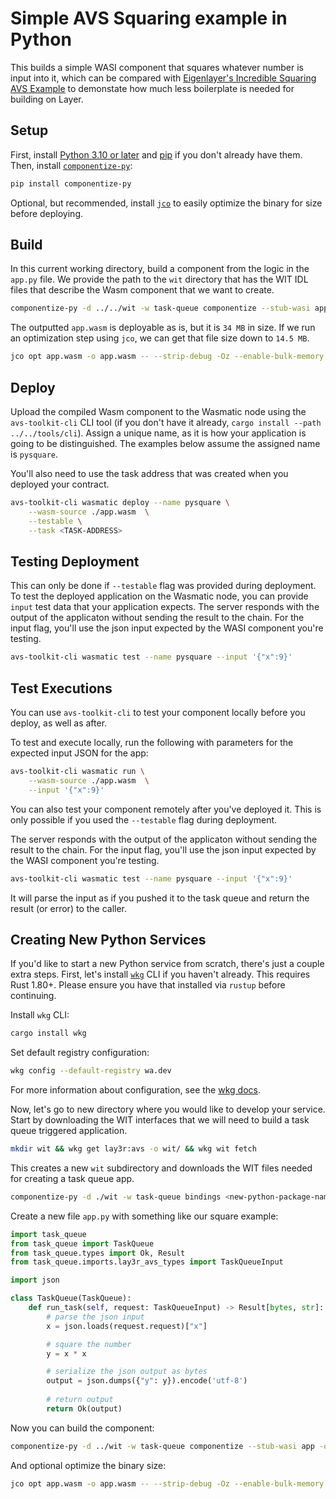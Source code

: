 # Simple AVS Squaring example in Python

This builds a simple WASI component that squares whatever number is input into
it, which can be compared with
[Eigenlayer's Incredible Squaring AVS Example](https://github.com/Layr-Labs/incredible-squaring-avs)
to demonstate how much less boilerplate is needed for building on Layer.

## Setup

First, install [Python 3.10 or later](https://www.python.org/) and
[pip](https://pypi.org/project/pip/) if you don't already have them.  Then,
install [`componentize-py`](https://github.com/bytecodealliance/componentize-py):

```bash
pip install componentize-py
```

Optional, but recommended, install [`jco`](https://github.com/bytecodealliance/jco) to easily
optimize the binary for size before deploying.

## Build

In this current working directory, build a component from the logic in the `app.py` file.
We provide the path to the `wit` directory that has the WIT IDL files that describe the
Wasm component that we want to create.

```bash
componentize-py -d ../../wit -w task-queue componentize --stub-wasi app -o app.wasm
```

The outputted `app.wasm` is deployable as is, but it is `34 MB` in size. If we run an optimization
step using `jco`, we can get that file size down to `14.5 MB`.

```bash
jco opt app.wasm -o app.wasm -- --strip-debug -Oz --enable-bulk-memory
```

## Deploy

Upload the compiled Wasm component to the Wasmatic node using the `avs-toolkit-cli` CLI tool (if you don't have it already,
`cargo install --path ../../tools/cli`).
Assign a unique name, as it is how your application is going to be distinguished. The examples below assume
the assigned name is `pysquare`.

You'll also need to use the task address that was created when you deployed your contract.

```bash
avs-toolkit-cli wasmatic deploy --name pysquare \
    --wasm-source ./app.wasm  \
    --testable \
    --task <TASK-ADDRESS>
```

## Testing Deployment

This can only be done if `--testable` flag was provided during deployment.
To test the deployed application on the Wasmatic node, you can provide `input` test data
that your application expects. The server responds with the output of the applicaton without
sending the result to the chain. For the input flag, you'll use the json input expected
by the WASI component you're testing.

```bash
avs-toolkit-cli wasmatic test --name pysquare --input '{"x":9}'
```

## Test Executions

You can use `avs-toolkit-cli` to test your component locally before you deploy, as well as after.

To test and execute locally, run the following with parameters for the expected input JSON for the app:

```bash
avs-toolkit-cli wasmatic run \
    --wasm-source ./app.wasm  \
    --input '{"x":9}'
```

You can also test your component remotely after you've deployed it. This is only possible if you used the `--testable` flag during deployment.

The server responds with the output of the applicaton without sending the result to the chain. For the input flag, you'll use the json input expected by the WASI component you're testing.

```bash
avs-toolkit-cli wasmatic test --name pysquare --input '{"x":9}'
```

It will parse the input as if you pushed it to the task queue and return the result (or error) to the caller.

## Creating New Python Services

If you'd like to start a new Python service from scratch, there's just a couple extra steps.
First, let's install [`wkg`](https://github.com/bytecodealliance/wasm-pkg-tools) CLI if you haven't already.
This requires Rust 1.80+. Please ensure you have that installed via `rustup` before continuing.

Install `wkg` CLI:
```bash
cargo install wkg
```

Set default registry configuration:
```bash
wkg config --default-registry wa.dev
```
For more information about configuration, see
the [wkg docs](https://github.com/bytecodealliance/wasm-pkg-tools).

Now, let's go to new directory where you would like to develop your service. Start by downloading the
WIT interfaces that we will need to build a task queue triggered application.

```bash
mkdir wit && wkg get lay3r:avs -o wit/ && wkg wit fetch
```
This creates a new `wit` subdirectory and downloads the WIT files needed for creating a task queue app.

```bash
componentize-py -d ./wit -w task-queue bindings <new-python-package-name> && cd <new-python-package-name>
```

Create a new file `app.py` with something like our square example:

```python
import task_queue
from task_queue import TaskQueue
from task_queue.types import Ok, Result
from task_queue.imports.lay3r_avs_types import TaskQueueInput

import json

class TaskQueue(TaskQueue):
    def run_task(self, request: TaskQueueInput) -> Result[bytes, str]:
        # parse the json input
        x = json.loads(request.request)["x"]

        # square the number
        y = x * x

        # serialize the json output as bytes
        output = json.dumps({"y": y}).encode('utf-8')
        
        # return output
        return Ok(output)
```

Now you can build the component:

```bash
componentize-py -d ../wit -w task-queue componentize --stub-wasi app -o app.wasm
```

And optional optimize the binary size:
```bash
jco opt app.wasm -o app.wasm -- --strip-debug -Oz --enable-bulk-memory
```
